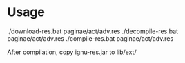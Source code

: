 # Usage

./download-res.bat paginae/act/adv.res
./decompile-res.bat paginae/act/adv.res
./compile-res.bat paginae/act/adv.res

After compilation, copy ignu-res.jar to lib/ext/